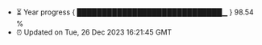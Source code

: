 - ⏳ Year progress { █████████████████████████████▁ } 98.54 %
- ⏰ Updated on Tue, 26 Dec 2023 16:21:45 GMT


